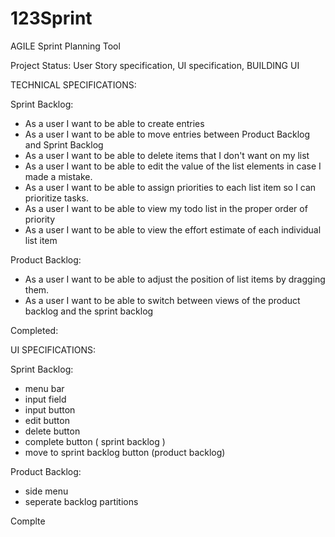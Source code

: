 # 123Sprint
AGILE Sprint Planning Tool

Project Status: User Story specification, UI specification, BUILDING UI

TECHNICAL SPECIFICATIONS:

Sprint Backlog:
- As a user I want to be able to create entries
- As a user I want to be able to move entries between Product Backlog and Sprint Backlog
- As a user I want to be able to delete items that I don't want on my list
- As a user I want to be able to edit the value of the list elements in case I made a mistake.
- As a user I want to be able to assign priorities to each list item so I can prioritize tasks.
- As a user I want to be able to view my todo list in the proper order of priority
- As a user I want to be able to view the effort estimate of each individual list item

Product Backlog:
- As a user I want to be able to adjust the position of list items by dragging them.
- As a user I want to be able to switch between views of the product backlog and the sprint backlog


Completed:


UI SPECIFICATIONS:

Sprint Backlog:
- menu bar
- input field
- input button
- edit button
- delete button
- complete button ( sprint backlog )
- move to sprint backlog button (product backlog)

Product Backlog:
- side menu
- seperate backlog partitions

Complte



